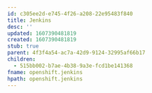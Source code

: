 ```yaml
---
id: c305ee2d-e745-4f26-a208-22e95483f840
title: Jenkins
desc: ''
updated: 1607390481819
created: 1607390481819
stub: true
parent: 4f3f4a54-ac7a-42d9-9124-32995af66b17
children:
  - 515bb002-b7ae-4b38-9a3e-fcd1be141368
fname: openshift.jenkins
hpath: openshift.jenkins
---
```



